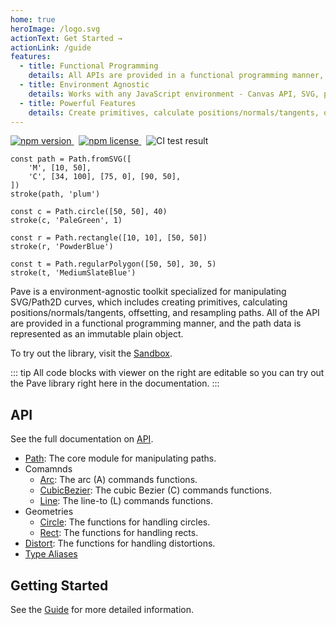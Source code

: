 ```yaml
---
home: true
heroImage: /logo.svg
actionText: Get Started →
actionLink: /guide
features:
  - title: Functional Programming
    details: All APIs are provided in a functional programming manner, making it easy to compose and transform paths.
  - title: Environment Agnostic
    details: Works with any JavaScript environment - Canvas API, SVG, p5.js, Paper.js, etc.
  - title: Powerful Features
    details: Create primitives, calculate positions/normals/tangents, offset paths, resample curves, and more.
---
```


<div class="badges">
	<p>
		<a href="https://www.npmjs.org/package/pave">
			<img src="https://img.shields.io/npm/v/pave.svg?style=flat-square" alt="npm version">
		</a>
		&nbsp;
		<a href="http://spdx.org/licenses/MIT">
			<img src="https://img.shields.io/npm/l/pave.svg?style=flat-square" alt="npm license">
		</a>
		&nbsp;
		<img src="https://github.com/baku89/pave/actions/workflows/ci.yml/badge.svg" alt="CI test result" />
	</p>
</div>

```js:pave
const path = Path.fromSVG([
	'M', [10, 50],
	'C', [34, 100], [75, 0], [90, 50],
])
stroke(path, 'plum')

const c = Path.circle([50, 50], 40)
stroke(c, 'PaleGreen', 1)

const r = Path.rectangle([10, 10], [50, 50])
stroke(r, 'PowderBlue')

const t = Path.regularPolygon([50, 50], 30, 5)
stroke(t, 'MediumSlateBlue')
```

Pave is a environment-agnostic toolkit specialized for manipulating SVG/Path2D curves, which includes creating primitives, calculating positions/normals/tangents, offsetting, and resampling paths. All of the API are provided in a functional programming manner, and the path data is represented as an immutable plain object.

To try out the library, visit the [Sandbox](./sandbox).

::: tip
All code blocks with viewer on the right are editable so you can try out the Pave library right here in the documentation.
:::

## API

See the full documentation on [API](./api/).

- [Path](./api/namespaces/Path): The core module for manipulating paths.
- Comamnds
  - [Arc](./api/namespaces/Arc): The arc (A) commands functions.
  - [CubicBezier](./api/namespaces/CubicBezier): The cubic Bezier (C) commands functions.
  - [Line](./api/namespaces/Line): The line-to (L) commands functions.
- Geometries
  - [Circle](./api/namespaces/Circle): The functions for handling circles.
  - [Rect](./api/namespaces/Rect): The functions for handling rects.
- [Distort](./api/namespaces/Distort): The functions for handling distortions.
- [Type Aliases](./api/#types)

## Getting Started

See the [Guide](./guide) for more detailed information.
